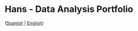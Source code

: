 # Hans - Data Analysis Portfolio 
([Spanish](https://github.com/HansAllTech/Hans_Data_Analysis_Portfolio/blob/main/Proyectos.md#tabla-de-contenido-es--en) | [English](https://github.com/HansAllTech/Hans_Data_Analysis_Portfolio/blob/main/Projects.md#table-of-content-es--en))                            
                                                                                                                                                                          
                                                                         
                                                                                 
                                           
                                             
                  
           
             
        
     
    
 
 
